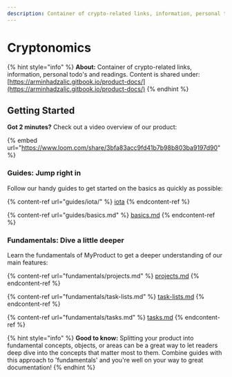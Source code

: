 ```yaml
---
description: Container of crypto-related links, information, personal todo's and readings
---
```


# Cryptonomics

{% hint style="info" %}
**About:** Container of crypto-related links, information, personal todo's and readings. Content is shared under: [https://arminhadzalic.gitbook.io/product-docs/](https://arminhadzalic.gitbook.io/product-docs/)
{% endhint %}

>

## Getting Started

**Got 2 minutes?** Check out a video overview of our product:

{% embed url="https://www.loom.com/share/3bfa83acc9fd41b7b98b803ba9197d90" %}

### Guides: Jump right in

Follow our handy guides to get started on the basics as quickly as possible:

{% content-ref url="guides/iota/" %}
[iota](guides/iota/)
{% endcontent-ref %}

{% content-ref url="guides/basics.md" %}
[basics.md](guides/basics.md)
{% endcontent-ref %}

### Fundamentals: Dive a little deeper

Learn the fundamentals of MyProduct to get a deeper understanding of our main features:

{% content-ref url="fundamentals/projects.md" %}
[projects.md](fundamentals/projects.md)
{% endcontent-ref %}

{% content-ref url="fundamentals/task-lists.md" %}
[task-lists.md](fundamentals/task-lists.md)
{% endcontent-ref %}

{% content-ref url="fundamentals/tasks.md" %}
[tasks.md](fundamentals/tasks.md)
{% endcontent-ref %}

{% hint style="info" %}
**Good to know:** Splitting your product into fundamental concepts, objects, or areas can be a great way to let readers deep dive into the concepts that matter most to them. Combine guides with this approach to 'fundamentals' and you're well on your way to great documentation!
{% endhint %}
